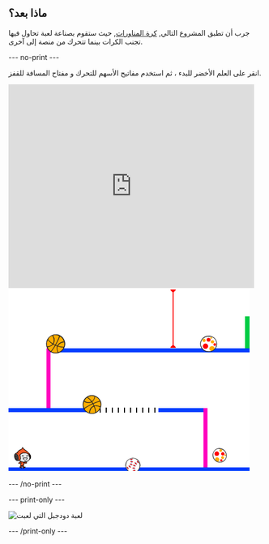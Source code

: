 ## ماذا بعد؟

جرب أن تطبق المشروع التالي, [كرة المناورات](https://projects.raspberrypi.org/en/projects/dodgeball?utm_source=pathway&utm_medium=whatnext&utm_campaign=projects), حيث ستقوم بصناعة لعبة تحاول فيها تجنب الكرات بينما تتحرك من منصة إلى آخرى.

\--- no-print \---

انقر على العلم الأخضر للبدء ، ثم استخدم مفاتيح الأسهم للتحرك و مفتاح المسافة <kbd> </kbd> للقفز.

<div class="scratch-preview">
  <iframe allowtransparency="true" width="485" height="402" src="https://scratch.mit.edu/projects/embed/251809924/?autostart=false" frameborder="0" scrolling="no"></iframe>
  <img src="images/dodge-final.png">
</div>

\--- /no-print \---

\--- print-only \---

![لعبة دودجبل التي لعبت](images/dodgeball-showcase.png)

\--- /print-only \---